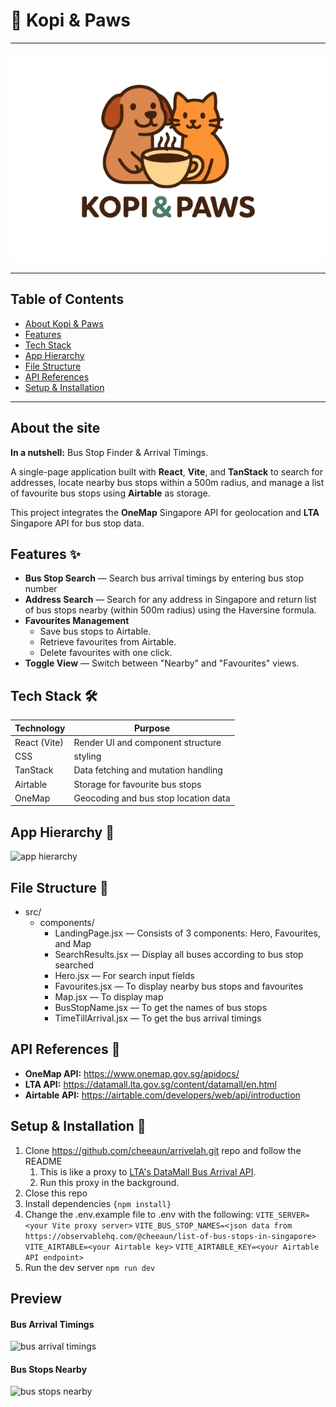 # 🐾 Kopi & Paws

---

![Kopi & Paws](/frontend//src/assets/kopi&paws.png)

---

## Table of Contents

- [About Kopi & Paws]()
- [Features]()
- [Tech Stack]()
- [App Hierarchy]()
- [File Structure]()
- [API References]()
- [Setup & Installation]()

---

## About the site

**In a nutshell:** Bus Stop Finder & Arrival Timings.

A single-page application built with **React**, **Vite**, and **TanStack** to search for addresses, locate nearby bus stops within a 500m radius, and manage a list of favourite bus stops using **Airtable** as storage.

This project integrates the **OneMap** Singapore API for geolocation and **LTA** Singapore API for bus stop data.

## Features ✨

- **Bus Stop Search** — Search bus arrival timings by entering bus stop number
- **Address Search** — Search for any address in Singapore and return list of bus stops nearby (within 500m radius) using the Haversine formula.
- **Favourites Management**
  - Save bus stops to Airtable.
  - Retrieve favourites from Airtable.
  - Delete favourites with one click.
- **Toggle View** — Switch between "Nearby" and "Favourites" views.

## Tech Stack 🛠

| Technology   | Purpose                              |
| ------------ | ------------------------------------ |
| React (Vite) | Render UI and component structure    |
| CSS          | styling                              |
| TanStack     | Data fetching and mutation handling  |
| Airtable     | Storage for favourite bus stops      |
| OneMap       | Geocoding and bus stop location data |

## App Hierarchy 🪾

![app hierarchy](./assets/app-hierarchy.png)

## File Structure 📂

- src/
  - components/
    - LandingPage.jsx — Consists of 3 components: Hero, Favourites, and Map
    - SearchResults.jsx — Display all buses according to bus stop searched
    - Hero.jsx — For search input fields
    - Favourites.jsx — To display nearby bus stops and favourites
    - Map.jsx — To display map
    - BusStopName.jsx — To get the names of bus stops
    - TimeTillArrival.jsx — To get the bus arrival timings

## API References 📜

- **OneMap API:** https://www.onemap.gov.sg/apidocs/
- **LTA API:** https://datamall.lta.gov.sg/content/datamall/en.html
- **Airtable API:** https://airtable.com/developers/web/api/introduction

## Setup & Installation 🚀

1. Clone https://github.com/cheeaun/arrivelah.git repo and follow the README
   1. This is like a proxy to [LTA's DataMall Bus Arrival API](https://datamall.lta.gov.sg/content/datamall/en.html).
   2. Run this proxy in the background.
2. Close this repo
3. Install dependencies
   `{npm install}`
4. Change the .env.example file to .env with the following:
   `VITE_SERVER=<your Vite proxy server>`
   `VITE_BUS_STOP_NAMES=<json data from https://observablehq.com/@cheeaun/list-of-bus-stops-in-singapore>`
   `VITE_AIRTABLE=<your Airtable key>`
   `VITE_AIRTABLE_KEY=<your Airtable API endpoint>`
5. Run the dev server
   `npm run dev`

## Preview

#### Bus Arrival Timings

![bus arrival timings](./assets/bus-arrival.png)

#### Bus Stops Nearby

![bus stops nearby](./assets/nearby-bus-stops.png)
